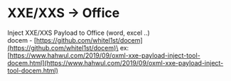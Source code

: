# XXE/XXS -> Office

Inject XXE/XXS Payload to Office (word, excel ..)\
docem - [https://github.com/whitel1st/docem](https://github.com/whitel1st/docem)\
ex: [https://www.hahwul.com/2019/09/oxml-xxe-payload-inject-tool-docem.html](https://www.hahwul.com/2019/09/oxml-xxe-payload-inject-tool-docem.html)
